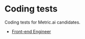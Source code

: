 # Coding tests

Coding tests for <span>Metric.ai</span> candidates.

- [Front-end Engineer](frontend-engineer/README.md)

